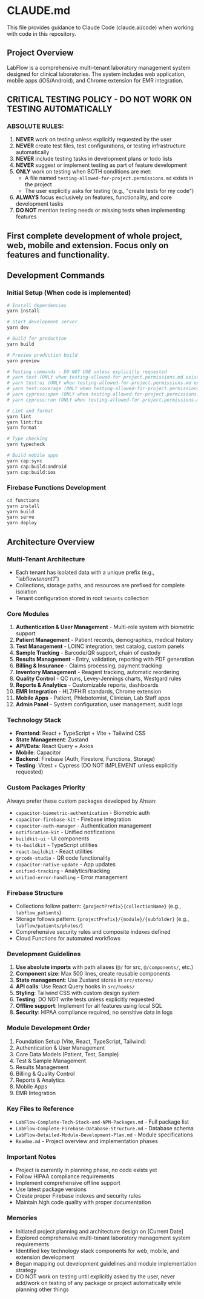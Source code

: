 # CLAUDE.md

This file provides guidance to Claude Code (claude.ai/code) when working with code in this repository.

## Project Overview

LabFlow is a comprehensive multi-tenant laboratory management system designed for clinical laboratories. The system includes web application, mobile apps (iOS/Android), and Chrome extension for EMR integration.

## CRITICAL TESTING POLICY - DO NOT WORK ON TESTING AUTOMATICALLY

### ABSOLUTE RULES:
1. **NEVER** work on testing unless explicitly requested by the user
2. **NEVER** create test files, test configurations, or testing infrastructure automatically
3. **NEVER** include testing tasks in development plans or todo lists
4. **NEVER** suggest or implement testing as part of feature development
5. **ONLY** work on testing when BOTH conditions are met:
   - A file named `testing-allowed-for-project.permissions.md` exists in the project
   - The user explicitly asks for testing (e.g., "create tests for my code")
6. **ALWAYS** focus exclusively on features, functionality, and core development tasks
7. **DO NOT** mention testing needs or missing tests when implementing features

## First complete development of whole project, web, mobile and extension. Focus only on features and functionality.

## Development Commands

### Initial Setup (When code is implemented)

```bash
# Install dependencies
yarn install

# Start development server
yarn dev

# Build for production
yarn build

# Preview production build
yarn preview

# Testing commands - DO NOT USE unless explicitly requested
# yarn test (ONLY when testing-allowed-for-project.permissions.md exists)
# yarn test:ui (ONLY when testing-allowed-for-project.permissions.md exists)
# yarn test:coverage (ONLY when testing-allowed-for-project.permissions.md exists)
# yarn cypress:open (ONLY when testing-allowed-for-project.permissions.md exists)
# yarn cypress:run (ONLY when testing-allowed-for-project.permissions.md exists)

# Lint and format
yarn lint
yarn lint:fix
yarn format

# Type checking
yarn typecheck

# Build mobile apps
yarn cap:sync
yarn cap:build:android
yarn cap:build:ios
```

### Firebase Functions Development

```bash
cd functions
yarn install
yarn build
yarn serve
yarn deploy
```

## Architecture Overview

### Multi-Tenant Architecture

- Each tenant has isolated data with a unique prefix (e.g., "labflow*tenant1*")
- Collections, storage paths, and resources are prefixed for complete isolation
- Tenant configuration stored in root `tenants` collection

### Core Modules

1. **Authentication & User Management** - Multi-role system with biometric support
2. **Patient Management** - Patient records, demographics, medical history
3. **Test Management** - LOINC integration, test catalog, custom panels
4. **Sample Tracking** - Barcode/QR support, chain of custody
5. **Results Management** - Entry, validation, reporting with PDF generation
6. **Billing & Insurance** - Claims processing, payment tracking
7. **Inventory Management** - Reagent tracking, automatic reordering
8. **Quality Control** - QC runs, Levey-Jennings charts, Westgard rules
9. **Reports & Analytics** - Customizable reports, dashboards
10. **EMR Integration** - HL7/FHIR standards, Chrome extension
11. **Mobile Apps** - Patient, Phlebotomist, Clinician, Lab Staff apps
12. **Admin Panel** - System configuration, user management, audit logs

### Technology Stack

- **Frontend**: React + TypeScript + Vite + Tailwind CSS
- **State Management**: Zustand
- **API/Data**: React Query + Axios
- **Mobile**: Capacitor
- **Backend**: Firebase (Auth, Firestore, Functions, Storage)
- **Testing**: Vitest + Cypress (DO NOT IMPLEMENT unless explicitly requested)

### Custom Packages Priority

Always prefer these custom packages developed by Ahsan:

- `capacitor-biometric-authentication` - Biometric auth
- `capacitor-firebase-kit` - Firebase integration
- `capacitor-auth-manager` - Authentication management
- `notification-kit` - Unified notifications
- `buildkit-ui` - UI components
- `ts-buildkit` - TypeScript utilities
- `react-buildkit` - React utilities
- `qrcode-studio` - QR code functionality
- `capacitor-native-update` - App updates
- `unified-tracking` - Analytics/tracking
- `unified-error-handling` - Error management

### Firebase Structure

- Collections follow pattern: `{projectPrefix}{collectionName}` (e.g., `labflow_patients`)
- Storage follows pattern: `{projectPrefix}/{module}/{subfolder}` (e.g., `labflow/patients/photos/`)
- Comprehensive security rules and composite indexes defined
- Cloud Functions for automated workflows

### Development Guidelines

1. **Use absolute imports** with path aliases (`@/` for src, `@/components/`, etc.)
2. **Component size**: Max 500 lines, create reusable components
3. **State management**: Use Zustand stores in `src/stores/`
4. **API calls**: Use React Query hooks in `src/hooks/`
5. **Styling**: Tailwind CSS with custom design system
6. **Testing**: DO NOT write tests unless explicitly requested
7. **Offline support**: Implement for all features using local SQL
8. **Security**: HIPAA compliance required, no sensitive data in logs

### Module Development Order

1. Foundation Setup (Vite, React, TypeScript, Tailwind)
2. Authentication & User Management
3. Core Data Models (Patient, Test, Sample)
4. Test & Sample Management
5. Results Management
6. Billing & Quality Control
7. Reports & Analytics
8. Mobile Apps
9. EMR Integration

### Key Files to Reference

- `LabFlow-Complete-Tech-Stack-and-NPM-Packages.md` - Full package list
- `LabFlow-Complete-Firebase-Database-Structure.md` - Database schema
- `LabFlow-Detailed-Module-Development-Plan.md` - Module specifications
- `Readme.md` - Project overview and implementation phases

### Important Notes

- Project is currently in planning phase, no code exists yet
- Follow HIPAA compliance requirements
- Implement comprehensive offline support
- Use latest package versions
- Create proper Firebase indexes and security rules
- Maintain high code quality with proper documentation

### Memories

- Initiated project planning and architecture design on [Current Date]
- Explored comprehensive multi-tenant laboratory management system requirements
- Identified key technology stack components for web, mobile, and extension development
- Began mapping out development guidelines and module implementation strategy
- DO NOT work on testing until explicitly asked by the user, never add/work on testing of any package or project automatically while planning other things